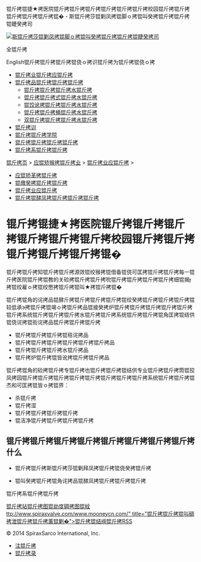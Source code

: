  锟斤拷锟捷★拷医院锟斤拷锟斤拷锟斤拷锟斤拷锟斤拷锟斤拷校园锟斤拷锟斤拷 锟斤拷锟斤拷锟斤拷锟� - 斯锟斤拷莎锟剿凤拷锟脚ｏ拷锟叫癸拷锟斤拷锟斤拷锟睫癸拷司    

[![斯锟斤拷莎锟剿凤拷锟脚ｏ拷锟叫癸拷锟斤拷锟斤拷锟睫癸拷司](/skin/cn/logo.gif)](/)

全锟斤拷

English锟斤拷锟斤拷锟斤拷锟侥ｏ拷识锟斤拷为锟斤拷锟侥ｏ拷

-   [锟斤拷业锟斤拷应锟斤拷](/cn_applications/index.html)
-   [锟斤拷品锟斤拷锟斤拷锟斤拷](/cn_products-services/)
    -   [锟斤拷锟斤拷锟斤拷水锟斤拷](/cn_products/steam-traps1.html)
    -   [锟斤拷锟斤拷式锟斤拷水锟斤拷](/cn_products/steam-trap-per-mon1.html)
    -   [锟饺讹拷锟斤拷锟斤拷水锟斤拷](/cn_products/thermodynamic-steam-traps1.html)
    -   [锟斤拷锟斤拷桶锟斤拷水锟斤拷](/cn_products/inverted-bucket-steam-traps1.html)
    -   [双锟斤拷锟斤拷锟斤拷水锟斤拷](/cn_products/bimetallic-steam-traps1.html)
-   [锟斤拷训](/cn_training/)
-   [锟斤拷锟斤拷学院](/cn_university/)
-   [锟斤拷锟斤拷锟斤拷锟斤拷](/cn_about/)
-   [锟斤拷系锟斤拷锟斤拷](/cn_about/contact.html)

  

[锟斤拷页](/index.html) > [应锟矫猴拷锟斤拷业](/cn_applications/) > [锟斤拷业应锟斤拷](/cn_applications/industries1.html) >

-   [应锟矫革拷锟斤拷](/cn_applications/overview1.html)
-   [锟缴癸拷锟斤拷锟斤拷](/cn_applications/case-studies1.html)
-   [锟斤拷业应锟斤拷](/cn_applications/industries1.html)
-   [锟斤拷锟酵凤拷锟斤拷锟斤拷锟斤拷](/cn_applications/examples1.html)

# 锟斤拷锟捷★拷医院锟斤拷锟斤拷锟斤拷锟斤拷锟斤拷锟斤拷校园锟斤拷锟斤拷 锟斤拷锟斤拷锟斤拷锟�

锟斤拷锟斤拷知锟斤拷锟斤拷源效锟绞猴拷锟借备锟侥可匡拷锟斤拷锟斤拷每一锟斤拷医院锟斤拷锟教的关硷拷锟斤拷锟斤拷吮锟斤拷锟斤拷锟斤拷锟斤拷细锟揭拷锟绞雇ｏ拷锟绞憋拷锟斤拷锟叫★拷锟斤拷锟�

锟斤拷锟角的诧拷品锟酵斤拷锟斤拷锟斤拷锟斤拷锟绞癸拷锟斤拷锟斤拷锟斤拷锟较低承э拷锟斤拷锟竭ｏ拷锟斤拷品锟接癸拷炉锟斤拷锟斤拷锟斤拷锟斤拷锟斤拷锟斤拷系统锟斤拷锟斤拷锟斤拷水锟斤拷锟斤拷系统锟斤拷锟斤拷锟角匡拷锟结供锟侥诧拷锟街诧拷品锟斤拷锟斤拷锟斤拷

-   锟斤拷锟斤拷锟斤拷锟秸诧拷品
-   锟斤拷锟斤拷锟斤拷锟斤拷锟斤拷锟斤拷品
-   锟斤拷锟斤拷锟斤拷水锟斤拷品
-   锟斤拷炉锟斤拷锟皆讹拷锟斤拷锟斤拷品

锟斤拷锟角的硷拷锟斤拷专锟斤拷也锟斤拷锟斤拷锟结供专业锟斤拷锟斤拷筒锟狡凤拷园锟斤拷锟斤拷锟斤拷锟斤拷锟斤拷锟斤拷锟斤拷锟斤拷系统锟斤拷锟斤拷锟杰和可匡拷锟皆ｏ拷锟界：

-   杀锟斤拷
-   锟斤拷湿
-   锟斤拷锟斤拷锟斤拷锟斤拷
-   锟洁净锟斤拷锟斤拷锟斤拷锟斤拷

## 锟斤拷锟斤拷锟斤拷锟斤拷锟斤拷锟斤拷锟斤拷锟斤拷什么

-   锟斤拷锟斤拷斯锟斤拷莎锟剿拜凤拷锟斤拷锟侥癸拷锟斤拷
    
-   锟叫癸拷锟斤拷锟角诧拷品锟酵凤拷锟斤拷锟斤拷锟斤拷
    

锟斤拷系锟斤拷锟斤拷

[锟斤拷站锟斤拷图](/sitemap.html "锟斤拷站锟斤拷图")[锟劫度碉拷图](/baidu.xml)[锟絟ttp://www.spiraxvalve.com/www.mooneycn.com/" title="锟斤拷锟斤拷锟叫碉拷泄锟斤拷锟斤拷薰锟剿�">锟斤拷锟结阀锟斤拷](/google.xml)[RSS](/rss.xml)

© 2014 SpiraxSarco International, Inc.

-   [注锟斤拷](/member/index_do.php?fmdo=user&dopost=regnew)
-   [锟斤拷录](/member/login.php)